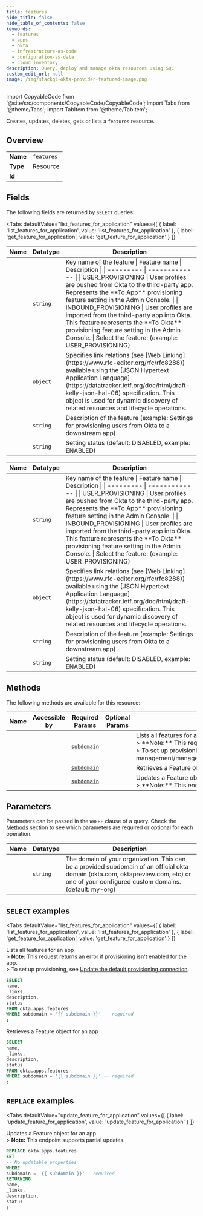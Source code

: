 ```yaml
--- 
title: features
hide_title: false
hide_table_of_contents: false
keywords:
  - features
  - apps
  - okta
  - infrastructure-as-code
  - configuration-as-data
  - cloud inventory
description: Query, deploy and manage okta resources using SQL
custom_edit_url: null
image: /img/stackql-okta-provider-featured-image.png
---
```


import CopyableCode from '@site/src/components/CopyableCode/CopyableCode';
import Tabs from '@theme/Tabs';
import TabItem from '@theme/TabItem';

Creates, updates, deletes, gets or lists a <code>features</code> resource.

## Overview
<table><tbody>
<tr><td><b>Name</b></td><td><code>features</code></td></tr>
<tr><td><b>Type</b></td><td>Resource</td></tr>
<tr><td><b>Id</b></td><td><CopyableCode code="okta.apps.features" /></td></tr>
</tbody></table>

## Fields

The following fields are returned by `SELECT` queries:

<Tabs
    defaultValue="list_features_for_application"
    values={[
        { label: 'list_features_for_application', value: 'list_features_for_application' },
        { label: 'get_feature_for_application', value: 'get_feature_for_application' }
    ]}
>
<TabItem value="list_features_for_application">

<table>
<thead>
    <tr>
    <th>Name</th>
    <th>Datatype</th>
    <th>Description</th>
    </tr>
</thead>
<tbody>
<tr>
    <td><CopyableCode code="name" /></td>
    <td><code>string</code></td>
    <td>Key name of the feature  | Feature name | Description   | | --------- | ------------- | | USER_PROVISIONING  | User profiles are pushed from Okta to the third-party app. Represents the **To App** provisioning feature setting in the Admin Console. | | INBOUND_PROVISIONING | User profiles are imported from the third-party app into Okta. This feature represents the **To Okta** provisioning feature setting in the Admin Console. |  Select the feature:  (example: USER_PROVISIONING)</td>
</tr>
<tr>
    <td><CopyableCode code="_links" /></td>
    <td><code>object</code></td>
    <td>Specifies link relations (see [Web Linking](https://www.rfc-editor.org/rfc/rfc8288)) available using the [JSON Hypertext Application Language](https://datatracker.ietf.org/doc/html/draft-kelly-json-hal-06) specification. This object is used for dynamic discovery of related resources and lifecycle operations.</td>
</tr>
<tr>
    <td><CopyableCode code="description" /></td>
    <td><code>string</code></td>
    <td>Description of the feature (example: Settings for provisioning users from Okta to a downstream app)</td>
</tr>
<tr>
    <td><CopyableCode code="status" /></td>
    <td><code>string</code></td>
    <td>Setting status (default: DISABLED, example: ENABLED)</td>
</tr>
</tbody>
</table>
</TabItem>
<TabItem value="get_feature_for_application">

<table>
<thead>
    <tr>
    <th>Name</th>
    <th>Datatype</th>
    <th>Description</th>
    </tr>
</thead>
<tbody>
<tr>
    <td><CopyableCode code="name" /></td>
    <td><code>string</code></td>
    <td>Key name of the feature  | Feature name | Description   | | --------- | ------------- | | USER_PROVISIONING  | User profiles are pushed from Okta to the third-party app. Represents the **To App** provisioning feature setting in the Admin Console. | | INBOUND_PROVISIONING | User profiles are imported from the third-party app into Okta. This feature represents the **To Okta** provisioning feature setting in the Admin Console. |  Select the feature:  (example: USER_PROVISIONING)</td>
</tr>
<tr>
    <td><CopyableCode code="_links" /></td>
    <td><code>object</code></td>
    <td>Specifies link relations (see [Web Linking](https://www.rfc-editor.org/rfc/rfc8288)) available using the [JSON Hypertext Application Language](https://datatracker.ietf.org/doc/html/draft-kelly-json-hal-06) specification. This object is used for dynamic discovery of related resources and lifecycle operations.</td>
</tr>
<tr>
    <td><CopyableCode code="description" /></td>
    <td><code>string</code></td>
    <td>Description of the feature (example: Settings for provisioning users from Okta to a downstream app)</td>
</tr>
<tr>
    <td><CopyableCode code="status" /></td>
    <td><code>string</code></td>
    <td>Setting status (default: DISABLED, example: ENABLED)</td>
</tr>
</tbody>
</table>
</TabItem>
</Tabs>

## Methods

The following methods are available for this resource:

<table>
<thead>
    <tr>
    <th>Name</th>
    <th>Accessible by</th>
    <th>Required Params</th>
    <th>Optional Params</th>
    <th>Description</th>
    </tr>
</thead>
<tbody>
<tr>
    <td><a href="#list_features_for_application"><CopyableCode code="list_features_for_application" /></a></td>
    <td><CopyableCode code="select" /></td>
    <td><a href="#parameter-subdomain"><code>subdomain</code></a></td>
    <td></td>
    <td>Lists all features for an app<br />&gt; **Note:** This request returns an error if provisioning isn't enabled for the app.<br />&gt; To set up provisioning, see [Update the default provisioning connection](https://developer.okta.com/docs/api/openapi/okta-management/management/tag/ApplicationConnections/#tag/ApplicationConnections/operation/updateDefaultProvisioningConnectionForApplication).<br /></td>
</tr>
<tr>
    <td><a href="#get_feature_for_application"><CopyableCode code="get_feature_for_application" /></a></td>
    <td><CopyableCode code="select" /></td>
    <td><a href="#parameter-subdomain"><code>subdomain</code></a></td>
    <td></td>
    <td>Retrieves a Feature object for an app</td>
</tr>
<tr>
    <td><a href="#update_feature_for_application"><CopyableCode code="update_feature_for_application" /></a></td>
    <td><CopyableCode code="replace" /></td>
    <td><a href="#parameter-subdomain"><code>subdomain</code></a></td>
    <td></td>
    <td>Updates a Feature object for an app<br />&gt; **Note:** This endpoint supports partial updates.<br /></td>
</tr>
</tbody>
</table>

## Parameters

Parameters can be passed in the `WHERE` clause of a query. Check the [Methods](#methods) section to see which parameters are required or optional for each operation.

<table>
<thead>
    <tr>
    <th>Name</th>
    <th>Datatype</th>
    <th>Description</th>
    </tr>
</thead>
<tbody>
<tr id="parameter-subdomain">
    <td><CopyableCode code="subdomain" /></td>
    <td><code>string</code></td>
    <td>The domain of your organization. This can be a provided subdomain of an official okta domain (okta.com, oktapreview.com, etc) or one of your configured custom domains. (default: my-org)</td>
</tr>
</tbody>
</table>

## `SELECT` examples

<Tabs
    defaultValue="list_features_for_application"
    values={[
        { label: 'list_features_for_application', value: 'list_features_for_application' },
        { label: 'get_feature_for_application', value: 'get_feature_for_application' }
    ]}
>
<TabItem value="list_features_for_application">

Lists all features for an app<br />&gt; **Note:** This request returns an error if provisioning isn't enabled for the app.<br />&gt; To set up provisioning, see [Update the default provisioning connection](https://developer.okta.com/docs/api/openapi/okta-management/management/tag/ApplicationConnections/#tag/ApplicationConnections/operation/updateDefaultProvisioningConnectionForApplication).<br />

```sql
SELECT
name,
_links,
description,
status
FROM okta.apps.features
WHERE subdomain = '{{ subdomain }}' -- required
;
```
</TabItem>
<TabItem value="get_feature_for_application">

Retrieves a Feature object for an app

```sql
SELECT
name,
_links,
description,
status
FROM okta.apps.features
WHERE subdomain = '{{ subdomain }}' -- required
;
```
</TabItem>
</Tabs>


## `REPLACE` examples

<Tabs
    defaultValue="update_feature_for_application"
    values={[
        { label: 'update_feature_for_application', value: 'update_feature_for_application' }
    ]}
>
<TabItem value="update_feature_for_application">

Updates a Feature object for an app<br />&gt; **Note:** This endpoint supports partial updates.<br />

```sql
REPLACE okta.apps.features
SET 
-- No updatable properties
WHERE 
subdomain = '{{ subdomain }}' --required
RETURNING
name,
_links,
description,
status
;
```
</TabItem>
</Tabs>
